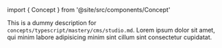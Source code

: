 import { Concept } from '@site/src/components/Concept'

<Concept
  title = "Studio"
  kind  = "Mastery"
  block = {true}>
This is a dummy description for `concepts/typescript/mastery/cms/studio.md`.
Lorem ipsum dolor sit amet, qui minim labore adipisicing minim sint cillum sint consectetur cupidatat.  
</Concept>

